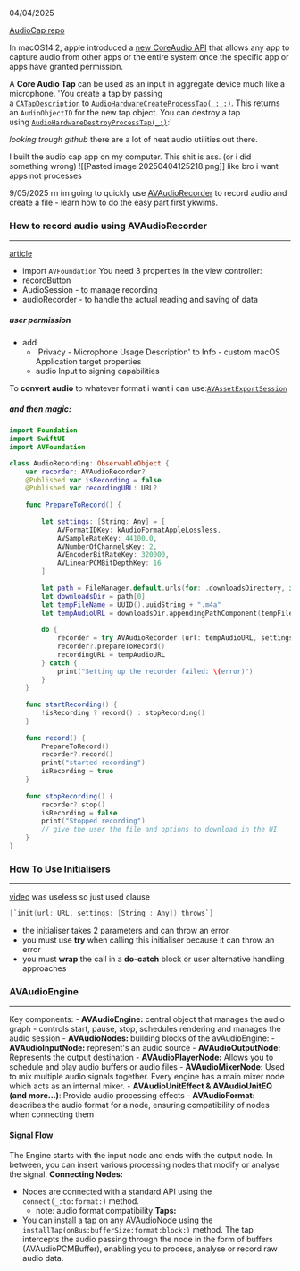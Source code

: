 04/04/2025

[AudioCap repo](https://github.com/insidegui/AudioCap)

In macOS14.2, apple introduced a [new CoreAudio  API](https://developer.apple.com/documentation/coreaudio/capturing-system-audio-with-core-audio-taps) that allows any app to capture audio from other apps or the entire system once the specific app or apps have granted permission. 

A **Core Audio Tap** can be used as an input in aggregate device much like a microphone.
'You create a tap by passing a [`CATapDescription`](https://developer.apple.com/documentation/coreaudio/catapdescription) to [`AudioHardwareCreateProcessTap(_:_:)`](https://developer.apple.com/documentation/coreaudio/catapdescription). This returns an `AudioObjectID` for the new tap object. You can destroy a tap using [`AudioHardwareDestroyProcessTap(_:)`](https://developer.apple.com/documentation/coreaudio/audiohardwaredestroyprocesstap(_:)):'

*looking trough github* there are a lot of neat audio utilities out there.

I built the audio cap app on my computer. This shit is ass. (or i did something wrong)
![[Pasted image 20250404125218.png]]
like bro i want apps not processes

9/05/2025
rn im going to quickly use [AVAudioRecorder](https://developer.apple.com/documentation/avfaudio/avaudiorecorder) to record audio and create a file - learn how to do the easy part first ykwims.

### How to record audio using AVAudioRecorder
---
[article](https://www.hackingwithswift.com/example-code/media/how-to-record-audio-using-avaudiorecorder)
- import `AVFoundation`
You need 3 properties in the view controller:
- recordButton
- AudioSession - to manage recording
- audioRecorder - to handle the actual reading and saving of data

##### user permission
- add 
	- 'Privacy - Microphone Usage Description' to Info - custom macOS Application target properties
	- audio Input to signing capabilities



To **convert audio** to whatever format i want i can use:[`AVAssetExportSession`](https://developer.apple.com/documentation/avfoundation/avassetexportsession)


##### and then magic:
```swift
import Foundation
import SwiftUI
import AVFoundation

class AudioRecording: ObservableObject {
    var recorder: AVAudioRecorder?
    @Published var isRecording = false
    @Published var recordingURL: URL?
    
    func PrepareToRecord() {
        
        let settings: [String: Any] = [
            AVFormatIDKey: kAudioFormatAppleLossless,
            AVSampleRateKey: 44100.0,
            AVNumberOfChannelsKey: 2,
            AVEncoderBitRateKey: 320000,
            AVLinearPCMBitDepthKey: 16
        ]
        
        let path = FileManager.default.urls(for: .downloadsDirectory, in: .userDomainMask)
        let downloadsDir = path[0]
        let tempFileName = UUID().uuidString + ".m4a"
        let tempAudioURL = downloadsDir.appendingPathComponent(tempFileName)
        
        do {
            recorder = try AVAudioRecorder (url: tempAudioURL, settings: settings)
            recorder?.prepareToRecord()
            recordingURL = tempAudioURL
        } catch {
            print("Setting up the recorder failed: \(error)")
        }
    }
    
    func startRecording() {
        !isRecording ? record() : stopRecording()
    }
    
    func record() {
        PrepareToRecord()
        recorder?.record()
        print("started recording")
        isRecording = true
    }
    
    func stopRecording() {
        recorder?.stop()
        isRecording = false
        print("Stopped recording")
        // give the user the file and options to download in the UI
    }
}
```

### How To Use Initialisers 
---
[video](https://www.youtube.com/watch?v=ElfPQZ9MVTQ) was useless so just used clause
```swift
[`init(url: URL, settings: [String : Any]) throws`]
```
- the initialiser takes 2 parameters and can throw an error
- you must use **try** when calling this initialiser because it can throw an error
- you must **wrap** the call in a **do-catch** block or user alternative handling approaches


### AVAudioEngine
---
Key components:
	- **AVAudioEngine:** central object that manages the audio graph - controls start, pause, stop, schedules rendering and manages the audio session
	- **AVAudioNodes:** building blocks of the avAudioEngine:
		- **AVAudioInputNode:** represent's an audio source
		- **AVAudioOutputNode:** Represents the output destination
		- **AVAudioPlayerNode:** Allows you to schedule and play audio buffers or audio files
		- **AVAudioMixerNode:** Used to mix multiple audio signals together. Every engine has a main mixer node which acts as an internal mixer.
		- **AVAudioUnitEffect & AVAudioUnitEQ (and more...)**: Provide audio processing effects
	- **AVAudioFormat:** describes the audio format for a node, ensuring compatibility of nodes when connecting them

#### Signal Flow

The Engine starts with the input node and ends with the output node. In between, you can insert various processing nodes that modify or analyse the signal.
**Connecting Nodes:**
- Nodes are connected with a standard API using the `connect(_:to:format:)` method. 
	- note: audio format compatibility
**Taps:**
- You can install a tap on any AVAudioNode using the `installTap(onBus:bufferSize:format:block:)` method. The tap intercepts the audio passing through the node in the form of buffers (AVAudioPCMBuffer), enabling you to process, analyse or record raw audio data.


